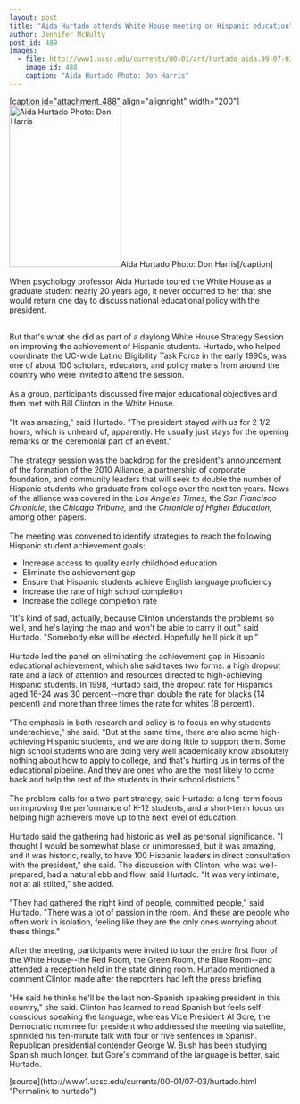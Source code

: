 ```yaml
---
layout: post
title: "Aida Hurtado attends White House meeting on Hispanic education"
author: Jennifer McNulty
post_id: 489
images:
  - file: http://www1.ucsc.edu/currents/00-01/art/hurtado_aida.99-07-03.jpg
    image_id: 488
    caption: "Aida Hurtado Photo: Don Harris"
---
```


[caption id="attachment_488" align="alignright" width="200"]<a href="http://localhost/mysite/wp-content/uploads/2000/07/hurtado_aida.99-07-03.jpg"><img class="size-full wp-image-488" src="http://localhost/mysite/wp-content/uploads/2000/07/hurtado_aida.99-07-03.jpg" alt="Aida Hurtado Photo: Don Harris" width="200" height="289" /></a>Aida Hurtado Photo: Don Harris[/caption]
<p>
  When psychology professor Aida Hurtado toured the White House as a graduate student nearly 20 years ago, it never occurred to her that she would return one day to discuss national educational policy with the president.
</p><br>
But that's what she did as part of a daylong White House Strategy Session on improving the achievement of Hispanic students. Hurtado, who helped coordinate the UC-wide Latino Eligibility Task Force in the early 1990s, was one of about 100 scholars, educators, and policy makers from around the country who were invited to attend the session.<br>
<br>
As a group, participants discussed five major educational objectives and then met with Bill Clinton in the White House.<br>
<br>
"It was amazing," said Hurtado. "The president stayed with us for 2 1/2 hours, which is unheard of, apparently. He usually just stays for the opening remarks or the ceremonial part of an event."<br>
<br>
The strategy session was the backdrop for the president's announcement of the formation of the 2010 Alliance, a partnership of corporate, foundation, and community leaders that will seek to double the number of Hispanic students who graduate from college over the next ten years. News of the alliance was covered in the <i>Los Angeles Times,</i> the <i>San Francisco Chronicle,</i> the <i>Chicago Tribune,</i> and the <i>Chronicle of Higher Education,</i> among other papers.<br>
<br>
The meeting was convened to identify strategies to reach the following Hispanic student achievement goals:
<ul>
  <li>Increase access to quality early childhood education
  </li>
  <li>Eliminate the achievement gap
  </li>
  <li>Ensure that Hispanic students achieve English language proficiency
  </li>
  <li>Increase the rate of high school completion
  </li>
  <li>Increase the college completion rate
  </li>
</ul>
<p>
  "It's kind of sad, actually, because Clinton understands the problems so well, and he's laying the map and won't be able to carry it out," said Hurtado. "Somebody else will be elected. Hopefully he'll pick it up."<br>
  <br>
  Hurtado led the panel on eliminating the achievement gap in Hispanic educational achievement, which she said takes two forms: a high dropout rate and a lack of attention and resources directed to high-achieving Hispanic students. In 1998, Hurtado said, the dropout rate for Hispanics aged 16-24 was 30 percent--more than double the rate for blacks (14 percent) and more than three times the rate for whites (8 percent).<br>
  <br>
  "The emphasis in both research and policy is to focus on why students underachieve," she said. "But at the same time, there are also some high-achieving Hispanic students, and we are doing little to support them. Some high school students who are doing very well academically know absolutely nothing about how to apply to college, and that's hurting us in terms of the educational pipeline. And they are ones who are the most likely to come back and help the rest of the students in their school districts."<br>
  <br>
  The problem calls for a two-part strategy, said Hurtado: a long-term focus on improving the performance of K-12 students, and a short-term focus on helping high achievers move up to the next level of education.<br>
  <br>
  Hurtado said the gathering had historic as well as personal significance. "I thought I would be somewhat blase or unimpressed, but it was amazing, and it was historic, really, to have 100 Hispanic leaders in direct consultation with the president," she said. The discussion with Clinton, who was well-prepared, had a natural ebb and flow, said Hurtado. "It was very intimate, not at all stilted," she added.<br>
  <br>
  "They had gathered the right kind of people, committed people," said Hurtado. "There was a lot of passion in the room. And these are people who often work in isolation, feeling like they are the only ones worrying about these things."<br>
  <br>
  After the meeting, participants were invited to tour the entire first floor of the White House--the Red Room, the Green Room, the Blue Room--and attended a reception held in the state dining room. Hurtado mentioned a comment Clinton made after the reporters had left the press briefing.<br>
  <br>
  "He said he thinks he'll be the last non-Spanish speaking president in this country," she said. Clinton has learned to read Spanish but feels self-conscious speaking the language, whereas Vice President Al Gore, the Democratic nominee for president who addressed the meeting via satellite, sprinkled his ten-minute talk with four or five sentences in Spanish. Republican presidential contender George W. Bush has been studying Spanish much longer, but Gore's command of the language is better, said Hurtado.
</p>
<p>

</p>
[source](http://www1.ucsc.edu/currents/00-01/07-03/hurtado.html "Permalink to hurtado")
